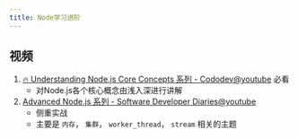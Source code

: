 ```yaml
---
title: Node学习进阶
---
```


## 视频

1. [🔥 Understanding Node.js Core Concepts 系列 - Cododev@youtube](https://www.youtube.com/watch?v=GVLw17FNZ3A&list=PLCiGw8i6Nhvo08rQd9J7e19ToKMCJVKaM&ab_channel=Cododev) 必看
   - 对Node.js各个核心概念由浅入深进行讲解
2. [Advanced Node.js 系列 - Software Developer Diaries@youtube](https://www.youtube.com/playlist?list=PL5Lsd0YA4OMGN86vWiW7O52izu-cTxcS3)
   - 侧重实战
   - 主要是 `内存`， `集群`， `worker_thread`， `stream` 相关的主题
